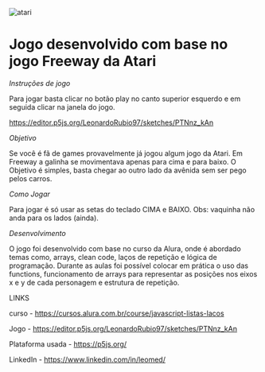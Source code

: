 ![atari](https://user-images.githubusercontent.com/108687467/186008050-27c85a38-2c56-446b-9277-425e2cbbfd19.jpg)

# Jogo desenvolvido com base no jogo Freeway da Atari #


*Instruções de jogo*

Para jogar basta clicar no botão play no canto superior esquerdo e em seguida clicar na janela do jogo.

https://editor.p5js.org/LeonardoRubio97/sketches/PTNnz_kAn



*Objetivo*

Se você é fã de games provavelmente já jogou algum jogo da Atari. Em Freeway a galinha se movimentava apenas para cima e para baixo. O Objetivo é simples, basta chegar ao outro lado da avênida sem ser pego pelos carros.



*Como Jogar*

Para jogar é só usar as setas do teclado CIMA e BAIXO.
Obs: vaquinha não anda para os lados (ainda).



*Desenvolvimento*

O jogo foi desenvolvido com base no curso da Alura, onde é abordado temas como, arrays, clean code, laços de repetição e lógica de programação. 
Durante as aulas foi possível colocar em prática o uso das functions, funcionamento de arrays para representar as posições nos eixos x e y de cada personagem e estrutura de repetição.


LINKS

curso - https://cursos.alura.com.br/course/javascript-listas-lacos

Jogo - https://editor.p5js.org/LeonardoRubio97/sketches/PTNnz_kAn

Plataforma usada - https://p5js.org/ 

LinkedIn - https://www.linkedin.com/in/leomed/
